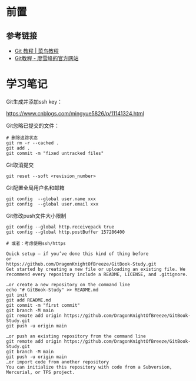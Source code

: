 # 前置

## 参考链接

* [Git 教程 | 菜鸟教程](https://www.runoob.com/git/git-tutorial.html)
* [Git教程 - 廖雪峰的官方网站](https://www.liaoxuefeng.com/wiki/0013739516305929606dd18361248578c67b8067c8c017b000)

# 学习笔记

Git生成并添加ssh key：

<https://www.cnblogs.com/mingyue5826/p/11141324.html>

Git忽略已提交的文件：

```
# 删除追踪状态
git rm -r --cached .
git add . 
git commit -m "fixed untracked files"
```
  
Git取消提交

```
git reset --soft <revision_number>
``` 
 
Git配置全局用户名和邮箱

```
git config  --global user.name xxx
git config  --global user.email xxx
```

Git修改push文件大小限制

```
git config --global http.receivepack true
git config --global http.postBuffer 157286400

# 或者：考虑使用ssh/https
```

```
Quick setup — if you’ve done this kind of thing before
or	
https://github.com/DragonKnightOfBreeze/GitBook-Study.git
Get started by creating a new file or uploading an existing file. We recommend every repository include a README, LICENSE, and .gitignore.

…or create a new repository on the command line
echo "# GitBook-Study" >> README.md
git init
git add README.md
git commit -m "first commit"
git branch -M main
git remote add origin https://github.com/DragonKnightOfBreeze/GitBook-Study.git
git push -u origin main
                
…or push an existing repository from the command line
git remote add origin https://github.com/DragonKnightOfBreeze/GitBook-Study.git
git branch -M main
git push -u origin main
…or import code from another repository
You can initialize this repository with code from a Subversion, Mercurial, or TFS project.
```